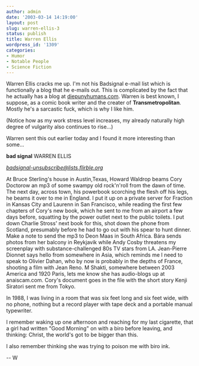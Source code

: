 ```yaml
---
author: admin
date: '2003-03-14 14:19:00'
layout: post
slug: warren-ellis-3
status: publish
title: Warren Ellis
wordpress_id: '1309'
categories:
- Humor
- Notable People
- Science Fiction
---
```

Warren Ellis cracks me up. I'm not his Badsignal e-mail list which is functionally a blog that he e-mails out. This is complicated by the fact that he actually has a blog at <a href="http://diepunyhumans.com">diepunyhumans.com</a>. Warren is best known, I suppose, as a comic book writer and the creater of <strong>Transmetropolitan</strong>. Mostly he's a sarcastic fuck, which is why I like him.

(Notice how as my work stress level increases, my already naturally high degree of vulgarity also continues to rise...)

Warren sent this out earlier today and I found it more interesting than some...

<strong>bad signal</strong>
WARREN ELLIS

<em>badsignal-unsubscribe@lists.flirble.org</em>

At Bruce Sterling's house in Austin,Texas, Howard Waldrop beams Cory Doctorow an mp3 of some swampy old rock'n'roll from the dawn of time.  The next day, across town, his powerbook scorching the flesh off his legs, he beams it over to me in England.  I put it up on a private server for Fraction in Kansas City and Laurenn in San Francisco, while reading the first few chapters of Cory's new book, which he sent to me from an airport a few days before, squatting by the power outlet next to the public toilets.  I put down Charlie Stross' next book for this, shot down the phone from Scotland, presumably before he had to go out with his spear to hunt dinner.  Make a note to send the mp3 to Deon Maas in South Africa.   Bára sends photos from her balcony in Reykjavik while
Andy Cosby threatens my screenplay with substance-challenged 80s TV stars from LA.  Jean-Pierre Dionnet says hello from somewhere in Asia, which reminds me I need to speak to Olivier Dahan, who by now is probably in the depths of France, shooting a film with Jean Reno.  M Shakti, somewhere
between 2003 America and 1920 Paris, lets me know she has audio-blogs up at anaiscam.com.   Cory's document goes in the file with the short story Kenji Siratori sent me from Tokyo.

In 1988, I was living in a room that was six feet long and six feet wide, with no phone, nothing but a record player with tape deck and a portable manual typewriter.

I remember waking up one afternoon and reaching for my last cigarette, that a girl had written "Good Morning" on with a biro before leaving, and thinking: Christ, the world's got to be bigger than this.

I also remember thinking she was trying to poison me with biro ink.

-- W
